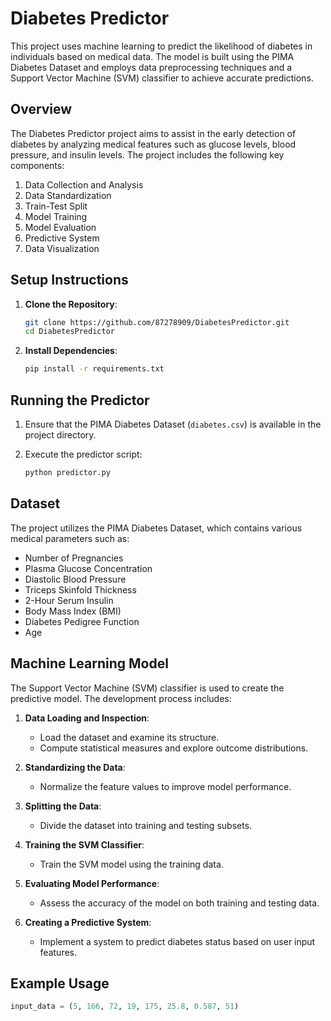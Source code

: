 # Diabetes Predictor

This project uses machine learning to predict the likelihood of diabetes in individuals based on medical data. The model is built using the PIMA Diabetes Dataset and employs data preprocessing techniques and a Support Vector Machine (SVM) classifier to achieve accurate predictions.

## Overview

The Diabetes Predictor project aims to assist in the early detection of diabetes by analyzing medical features such as glucose levels, blood pressure, and insulin levels. The project includes the following key components:

1. Data Collection and Analysis
2. Data Standardization
3. Train-Test Split
4. Model Training
5. Model Evaluation
6. Predictive System
7. Data Visualization

## Setup Instructions

1. **Clone the Repository**:
    ```sh
    git clone https://github.com/87278909/DiabetesPredictor.git
    cd DiabetesPredictor
    ```

2. **Install Dependencies**:
    ```sh
    pip install -r requirements.txt
    ```

## Running the Predictor

1. Ensure that the PIMA Diabetes Dataset (`diabetes.csv`) is available in the project directory.

2. Execute the predictor script:
    ```sh
    python predictor.py
    ```

## Dataset

The project utilizes the PIMA Diabetes Dataset, which contains various medical parameters such as:

- Number of Pregnancies
- Plasma Glucose Concentration
- Diastolic Blood Pressure
- Triceps Skinfold Thickness
- 2-Hour Serum Insulin
- Body Mass Index (BMI)
- Diabetes Pedigree Function
- Age

## Machine Learning Model

The Support Vector Machine (SVM) classifier is used to create the predictive model. The development process includes:

1. **Data Loading and Inspection**:
    - Load the dataset and examine its structure.
    - Compute statistical measures and explore outcome distributions.

2. **Standardizing the Data**:
    - Normalize the feature values to improve model performance.

3. **Splitting the Data**:
    - Divide the dataset into training and testing subsets.

4. **Training the SVM Classifier**:
    - Train the SVM model using the training data.

5. **Evaluating Model Performance**:
    - Assess the accuracy of the model on both training and testing data.

6. **Creating a Predictive System**:
    - Implement a system to predict diabetes status based on user input features.

## Example Usage

```python
input_data = (5, 166, 72, 19, 175, 25.8, 0.587, 51)



